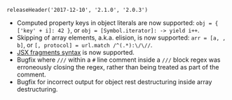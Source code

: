 ```
releaseHeader('2017-12-10', '2.1.0', '2.0.3')
```

*   Computed property keys in object literals are now supported: `obj = { ['key' + i]: 42 }`, or `obj = [Symbol.iterator]: -> yield i++`.
*   Skipping of array elements, a.k.a. elision, is now supported: `arr = [a, , b]`, or `[, protocol] = url.match /^(.*):\/\//`.
*   [JSX fragments syntax](https://reactjs.org/blog/2017/11/28/react-v16.2.0-fragment-support.html) is now supported.
*   Bugfix where `///` within a `#` line comment inside a `///` block regex was erroneously closing the regex, rather than being treated as part of the comment.
*   Bugfix for incorrect output for object rest destructuring inside array destructuring.
